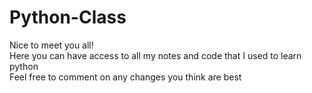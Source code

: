 # Python-Class
 Nice to meet you all! \
 Here you can have access to all my notes and code that I used to learn python \
 Feel free to comment on any changes you think are best
